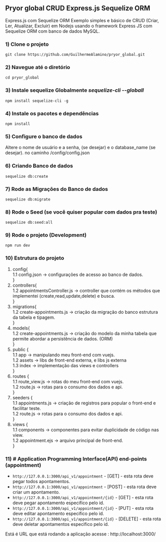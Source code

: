 ## Pryor global CRUD Express.js Sequelize ORM
Express.js com Sequelize ORM
Exemplo simples e básico de CRUD (Criar, Ler, Atualizar, Excluir) em Nodejs usando o framework Express JS com Sequelize ORM com banco de dados MySQL.

### 1) Clone o projeto
`git clone https://github.com/GuilhermeAlamino/pryor_global.git`

### 2) Navegue até o diretório
`cd pryor_global`

### 3) Instale sequelize Globalmente *sequelize-cli --globall* 
`npm install sequelize-cli -g`

### 4) Instale os pacotes e dependências
`npm install`

### 5) Configure o banco de dados
Altere o nome de usuário e a senha, (se desejar) e o database_name (se desejar). no caminho /config/config.json

### 6) Criando Banco de dados
`sequelize db:create`

### 7) Rode as Migrações do Banco de dados
`sequelize db:migrate`

### 8) Rode o Seed (se você quiser popular com dados pra teste)
`sequelize db:seed:all`

### 9) Rode o projeto (Development)
`npm run dev`

### 10) Estrutura do projeto
1.  config{<br>
        1.1 config.json -> configurações de acesso ao banco de dados. <br>
    }
2.  controllers{<br>
        1.2 appointmentsController.js -> controller que contém os métodos que implementei (create,read,update,delete) e busca. <br>
    }
3.  migrations{<br>
        1.2 create-appointments.js -> criação da migração do banco estrutura da tabela e tipagem. <br>
    }
4.  models{<br>
        1.2 create-appointments.js -> criação do modelo da minha tabela que permite abordar a persistência de dados. (ORM)<br>
    }
5.  public {<br>
        1.1 app -> manipulando meu front-end com vuejs.<br>
        1.2 assets -> libs de front-end externa, e libs js externa<br>
        1.3 index -> implementação das views e controllers<br>
   }
5.  routes {<br>
        1.1 route_view.js -> rotas do meu front-end com vuejs.<br>
        1.2 route.js -> rotas para o consumo dos dados e api.<br>
   }
6.  seeders {<br>
        1.1 appointments.js -> criação de registros para popular o front-end e facilitar teste.<br>
        1.2 route.js -> rotas para o consumo dos dados e api.<br>
   }
7.  views {<br>
        1.1 components -> componentes para evitar duplicidade de código nas view.<br>
        1.2 appointment.ejs -> arquivo principal de front-end.<br>
   }

### 11) # Application Programming Interface(API) end-points (appointment)

- `http://127.0.0.1:3000/api_v1/appointment` - [GET] - esta rota deve pegar todos apontamentos.
- `http://127.0.0.1:3000/api_v1/appointment` - [POST] - esta rota deve criar um apontamento.
- `http://127.0.0.1:3000/api_v1/appointment/{id}` - [GET] - esta rota deve pegar apontamento especifico pelo id.
- `http://127.0.0.1:3000/api_v1/appointment/{id}` - [PUT] - esta rota deve editar apontamento especifico pelo id.
- `http://127.0.0.1:3000/api_v1/appointment/{id}` - [DELETE] - esta rota deve deletar apontamentos especifico pelo id.

Está é URL que está rodando a aplicação acesse : http://localhost:3000/


